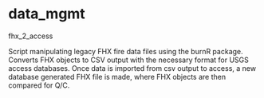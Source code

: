 # data_mgmt
fhx_2_access

Script manipulating legacy FHX fire data files using the burnR package. Converts FHX objects to CSV output with the necessary format for USGS access databases. Once data is imported from csv output to access, a new database generated FHX file is made, where FHX objects are then compared for Q/C.
